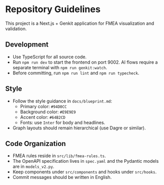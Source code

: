 # Repository Guidelines

This project is a Next.js + Genkit application for FMEA visualization and validation.

## Development
- Use TypeScript for all source code.
- Run `npm run dev` to start the frontend on port 9002. AI flows require a separate terminal with `npm run genkit:watch`.
- Before committing, run `npm run lint` and `npm run typecheck`.

## Style
- Follow the style guidance in `docs/blueprint.md`:
  - Primary color: `#94D0CC`
  - Background color: `#E9E9E9`
  - Accent color: `#64B2CD`
  - Fonts: use `Inter` for body and headlines.
- Graph layouts should remain hierarchical (use Dagre or similar).

## Code Organization
- FMEA rules reside in `src/lib/fmea-rules.ts`.
- The OpenAPI specification lives in `spec.yaml` and the Pydantic models are in `models_v2.py`.
- Keep components under `src/components` and hooks under `src/hooks`.
- Commit messages should be written in English.
